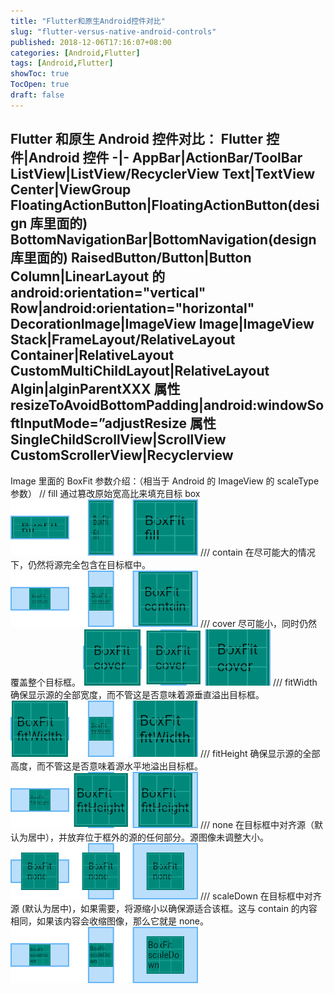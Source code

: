 ```yaml
---
title: "Flutter和原生Android控件对比"
slug: "flutter-versus-native-android-controls"
published: 2018-12-06T17:16:07+08:00
categories: [Android,Flutter]
tags: [Android,Flutter]
showToc: true
TocOpen: true
draft: false
---
```

Flutter 和原生 Android 控件对比：
Flutter 控件|Android 控件
-|-
AppBar|ActionBar/ToolBar
ListView|ListView/RecyclerView
Text|TextView
Center|ViewGroup
FloatingActionButton|FloatingActionButton(design 库里面的)
BottomNavigationBar|BottomNavigation(design 库里面的)
RaisedButton/Button|Button
Column|LinearLayout 的 android:orientation="vertical"
Row|android:orientation="horizontal"
DecorationImage|ImageView
Image|ImageView
Stack|FrameLayout/RelativeLayout
Container|RelativeLayout
CustomMultiChildLayout|RelativeLayout
Algin|alginParentXXX 属性
resizeToAvoidBottomPadding|android:windowSoftInputMode=”adjustResize 属性
SingleChildScrollView|ScrollView
CustomScrollerView|Recyclerview
----
Image 里面的 BoxFit 参数介绍：（相当于 Android 的 ImageView 的 scaleType 参数）
// fill 通过篡改原始宽高比来填充目标 box
![](https://raw.githubusercontent.com/appdev/gallery/refs/heads/main/img/blog/blog/1646726849227box_fit_fill.png)
/// contain 在尽可能大的情况下，仍然将源完全包含在目标框中。
![](https://raw.githubusercontent.com/appdev/gallery/refs/heads/main/img/blog/blog/1646726849629box_fit_contain.png)
/// cover 尽可能小，同时仍然覆盖整个目标框。
![](https://raw.githubusercontent.com/appdev/gallery/refs/heads/main/img/blog/blog/1646726850041box_fit_cover.png)
/// fitWidth 确保显示源的全部宽度，而不管这是否意味着源垂直溢出目标框。
![](https://raw.githubusercontent.com/appdev/gallery/refs/heads/main/img/blog/blog/1646726850409box_fit_fitWidth.png)
/// fitHeight 确保显示源的全部高度，而不管这是否意味着源水平地溢出目标框。
![](https://raw.githubusercontent.com/appdev/gallery/refs/heads/main/img/blog/blog/1646726850878box_fit_fitHeight.png)
  /// none 在目标框中对齐源（默认为居中），并放弃位于框外的源的任何部分。源图像未调整大小。
![](https://raw.githubusercontent.com/appdev/gallery/refs/heads/main/img/blog/blog/1646726851592box_fit_none.png)
/// scaleDown 在目标框中对齐源 (默认为居中)，如果需要，将源缩小以确保源适合该框。这与 contain 的内容相同，如果该内容会收缩图像，那么它就是 none。
![](https://raw.githubusercontent.com/appdev/gallery/refs/heads/main/img/blog/blog/1646726852084box_fit_scaleDown.png)
